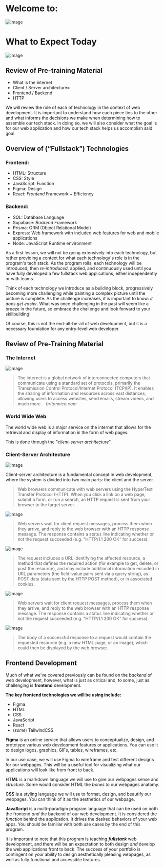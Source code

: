 # Welcome to:
![image](./slides/slide_1.jpg)
# What to Expect Today
![image](./slides/slide_2.jpg)

## Review of Pre-training Material
- What is the internet 
- Client / Server architecture=
- Frontend / Backend
- HTTP

We will review the role of each of technology in the context of web development. It is important to understand how each piece ties to the other and what informs the decisions we make when determining how to assemble our tech stack. In doing so, we will also consider what the goal is for our web application and how our tech stack helps us accomplish said goal.

## Overview of (“Fullstack”) Technologies
### Frontend:
- HTML: Structure
- CSS: Style
- JavaScript: Function
- Figma: Design
- React: *Frontend* Framework + Efficiency
### Backend:
- SQL: Database Language
- Supabase: *Backend* Framework
- Prisma: ORM (Object Relational Model)
- Express: Web framework with included web features for web and mobile applications
- Node: JavaScript Runtime environment

As a first lesson, we will not be going extensively into each technology, but rather providing a context for what each technology's role is in the program's tech stack. As the program rolls, each technology will be introduced, then *re-introduced*, applied, and continuously used until you have fully developed a few fullstack web applications, either independently or with teams.

Think of each technology we introduce as a building block, progressively becoming more challenging while painting a complex picture until the picture is complete. As the challenge increases, it is important to know: *it does get easier*. What was once challenging in the past will seem like a breeze in the future, so embrace the challenge and look forward to your skillbuilding!

Of course, this is not the end-all-be-all of web development, but it is a necessary foundation for any entry-level web developer.

## Review of Pre-Training Material
### The Internet
![image](./slides/slide_3.jpg)

> The internet is a global network of interconnected computers that communicate using a standard set of protocols, primarily the Transmission Control Protocol/Internet Protocol (TCP/IP). It enables the sharing of information and resources across vast distances, allowing users to access websites, send emails, stream videos, and much more. - *britannica.com*

### World Wide Web
The world wide web is a major service on the internet that allows for the retrieval and display of information in the form of web pages.

This is done through the "*client-server architecture*".

### Client-Server Architecture
![image](./slides/slide_4.jpg)

Client-server architecture is a fundamental concept in web development, where the system is divided into two main parts: the client and the server.

> Web browsers communicate with web servers using the HyperText Transfer Protocol (HTTP). When you click a link on a web page, submit a form, or run a search, an HTTP request is sent from your browser to the target server.

![image](./slides/slide_5.jpg)

> Web servers wait for client request messages, process them when they arrive, and reply to the web browser with an HTTP response message. The response contains a status line indicating whether or not the request succeeded (e.g. "HTTP/1.1 200 OK" for success).

![image](./slides/slide_6.jpg)
> The request includes a URL identifying the affected resource, a method that defines the required action (for example to get, delete, or post the resource), and may include additional information encoded in URL parameters (the field-value pairs sent via a query string), as POST data (data sent by the HTTP POST method), or in associated cookies.

![image](./slides/slide_7.jpg)
> Web servers wait for client request messages, process them when they arrive, and reply to the web browser with an HTTP response message. The response contains a status line indicating whether or not the request succeeded (e.g. "HTTP/1.1 200 OK" for success).

![image](./slides/slide_8.jpg)
> The body of a successful response to a request would contain the requested resource (e.g. a new HTML page, or an image), which could then be displayed by the web browser.

## Frontend Development
Much of what we've covered previously can be found on the *backend* of web development, however, what is just as critical and, to some, just as challenging is **frontend** development.

**The key frontend technologies we will be using include:**
- Figma
- HTML
- CSS
- JavaScript
- React
- (*some*) TailwindCSS

**Figma** is an online service that allows users to conceptualize, design, and prototype various web development features or applications. You can use it to design logos, graphics, GIFs, tables, wireframes, etc.

In our use case, we will use Figma to wireframe and test different designs for our webpages. This will be a useful tool for visualizing what our applications will look like from front to back.

**HTML** is a markdown language we will use to give our webpages sense and *structure*. Some would consider HTML the *bones* to our webpages anatomy.

**CSS** is a styling language we will use to format, design, and beautify our webpages. You can think of it as the aesthetics of our webpage.

**JavaScript** is a multi-paradigm program language that can be used on both the frontend *and* the backend of our web development. It is considered the *function* behind the application. It drives the desired behaviors of your web apps. You should be familiar with both use cases by the end of this program.

It is important to note that this program is teaching ***fullstack*** web development, and there will be an expectation to both design *and* develop the web applications front to back. The success of your portfolio is contingent on your ability to design aesthetically pleasing webpages, as well as fully functional and accessible features.